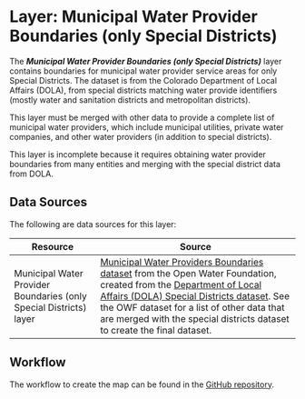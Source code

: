 # Layer: Municipal Water Provider Boundaries (only Special Districts) #

The ***Municipal Water Provider Boundaries (only Special Districts)*** layer contains boundaries for
municipal water provider service areas for only Special Districts.
The dataset is from the Colorado Department of Local Affairs (DOLA),
from special districts matching water provide identifiers
(mostly water and sanitation districts and metropolitan districts).

This layer must be merged with other data to provide a complete list of
municipal water providers, which include municipal utilities, private water companies,
and other water providers (in addition to special districts).

This layer is incomplete because it requires obtaining water provider boundaries
from many entities and merging with the special district data from DOLA.

## Data Sources ##

The following are data sources for this layer:

| **Resource** | **Source** |
| -- | -- |
| Municipal Water Provider Boundaries (only Special Districts) layer | [Municipal Water Providers Boundaries dataset](https://data.openwaterfoundation.org/state/co/dola/district-boundaries) from the Open Water Foundation, created from the [Department of Local Affairs (DOLA) Special Districts dataset](https://demography.dola.colorado.gov/assets/html/gis.html). See the OWF dataset for a list of other data that are merged with the special districts dataset to create the final dataset. |

## Workflow ##

The workflow to create the map can be found in the [GitHub repository](https://github.com/OpenWaterFoundation/owf-infomapper-co-clear/tree/master/workflow/SupportingData/WaterSupply-WaterProviders).
